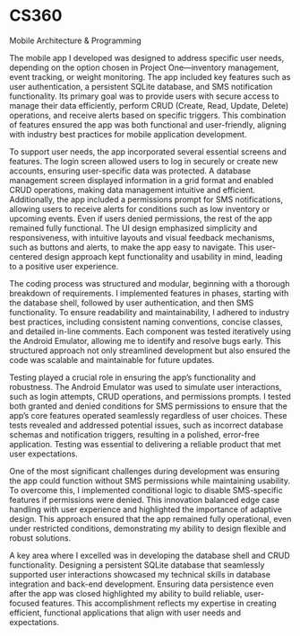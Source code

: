 # CS360
Mobile Architecture &amp; Programming


The mobile app I developed was designed to address specific user needs, depending on the option chosen in Project One—inventory management, event tracking, or weight monitoring. The app included key features such as user authentication, a persistent SQLite database, and SMS notification functionality. Its primary goal was to provide users with secure access to manage their data efficiently, perform CRUD (Create, Read, Update, Delete) operations, and receive alerts based on specific triggers. This combination of features ensured the app was both functional and user-friendly, aligning with industry best practices for mobile application development.

To support user needs, the app incorporated several essential screens and features. The login screen allowed users to log in securely or create new accounts, ensuring user-specific data was protected. A database management screen displayed information in a grid format and enabled CRUD operations, making data management intuitive and efficient. Additionally, the app included a permissions prompt for SMS notifications, allowing users to receive alerts for conditions such as low inventory or upcoming events. Even if users denied permissions, the rest of the app remained fully functional. The UI design emphasized simplicity and responsiveness, with intuitive layouts and visual feedback mechanisms, such as buttons and alerts, to make the app easy to navigate. This user-centered design approach kept functionality and usability in mind, leading to a positive user experience.

The coding process was structured and modular, beginning with a thorough breakdown of requirements. I implemented features in phases, starting with the database shell, followed by user authentication, and then SMS functionality. To ensure readability and maintainability, I adhered to industry best practices, including consistent naming conventions, concise classes, and detailed in-line comments. Each component was tested iteratively using the Android Emulator, allowing me to identify and resolve bugs early. This structured approach not only streamlined development but also ensured the code was scalable and maintainable for future updates.

Testing played a crucial role in ensuring the app’s functionality and robustness. The Android Emulator was used to simulate user interactions, such as login attempts, CRUD operations, and permissions prompts. I tested both granted and denied conditions for SMS permissions to ensure that the app’s core features operated seamlessly regardless of user choices. These tests revealed and addressed potential issues, such as incorrect database schemas and notification triggers, resulting in a polished, error-free application. Testing was essential to delivering a reliable product that met user expectations.

One of the most significant challenges during development was ensuring the app could function without SMS permissions while maintaining usability. To overcome this, I implemented conditional logic to disable SMS-specific features if permissions were denied. This innovation balanced edge case handling with user experience and highlighted the importance of adaptive design. This approach ensured that the app remained fully operational, even under restricted conditions, demonstrating my ability to design flexible and robust solutions.

A key area where I excelled was in developing the database shell and CRUD functionality. Designing a persistent SQLite database that seamlessly supported user interactions showcased my technical skills in database integration and back-end development. Ensuring data persistence even after the app was closed highlighted my ability to build reliable, user-focused features. This accomplishment reflects my expertise in creating efficient, functional applications that align with user needs and expectations.
